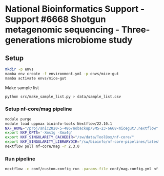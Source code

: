 # National Bioinformatics Support - Support #6668 Shotgun metagenomic sequencing - Three-generations microbiome study

## Setup

```bash
mkdir -p envs
mamba env create -f environment.yml -p envs/mice-gut
mamba activate envs/mice-gut
```

Make sample list

```bash
python src/make_sample_list.py > data/sample_list.csv
```

### Setup nf-core/mag pipeline

```bash
module purge
module load uppmax bioinfo-tools Nextflow/22.10.1
NXF_HOME="/proj/snic2020-5-486/nobackup/SMS-23-6668-micegut/.nextflow"
export NXF_OPTS='-Xms1g -Xmx4g'
export NXF_SINGULARITY_CACHEDIR="/sw/data/ToolBox/nf-core/"
export NXF_SINGULARITY_LIBRARYDIR="/sw/bioinfo/nf-core-pipelines/latest/rackham/singularity_cache_dir"
nextflow pull nf-core/mag -r 2.3.0
```

### Run pipeline

```bash
nextflow -c conf/custom.config run -params-file conf/mag.config.yml nf-core/mag -r 2.3.0 -resume -profile uppmax --project snic2022-5-350 
```
